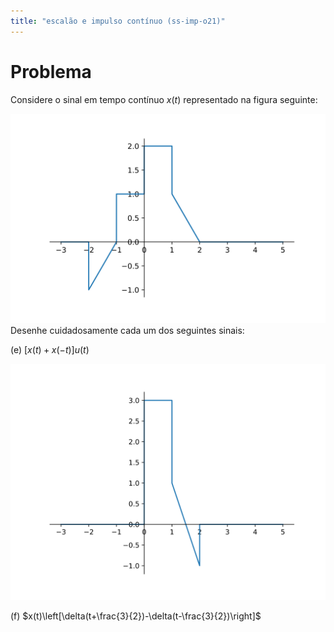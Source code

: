 ```yaml
---
title: "escalão e impulso contínuo (ss-imp-o21)"
---
```

# Problema

Considere o sinal em tempo contínuo $x(t)$ representado na figura seguinte:

![ss-imp-o21](pub/ss-imp/prob/ss-imp-o21/attachments/ss-imp-o21.svg)
Desenhe cuidadosamente cada um dos seguintes sinais:

(e) $[x(t) + x(-t)] u(t)$

![ss-imp-o21-xet](pub/ss-imp/prob/ss-imp-o21/attachments/ss-imp-o21-xet.svg)

(f) $x(t)\left[\delta(t+\frac{3}{2})-\delta(t-\frac{3}{2})\right]$



